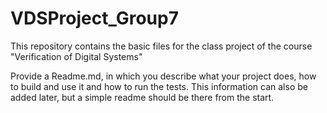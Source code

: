 # VDSProject_Group7
This repository contains the basic files for the class project of the course "Verification of Digital Systems"

Provide a Readme.md, in which you describe what your project does, how to build and use it and how to run the tests. This information can also be added 
later, but a simple readme should be there from the start.
